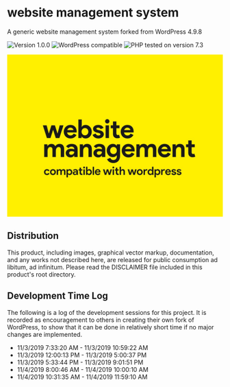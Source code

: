 # website management system

A generic website management system forked from WordPress 4.9.8

![Version 1.0.0](https://img.shields.io/badge/Version-1.0.0-ffd000.svg?style=flat-square)
![WordPress compatible](https://img.shields.io/badge/WordPress-compatible-0073aa.svg?style=flat-square)
![PHP tested on version 7.3](https://img.shields.io/badge/PHP-Tested%207.3-8892bf.svg?style=flat-square)

![cover image](https://raw.githubusercontent.com/ControlledChaos/unbranded-wms/master/wms.jpg)

## Distribution

This product, including images, graphical vector markup, documentation, and any works not described here, are released for public consumption ad libitum, ad infinitum. Please read the DISCLAIMER file included in this product's root directory.

## Development Time Log

The following is a log of the development sessions for this project. It is recorded as encouragement to others in creating their own fork of WordPress, to show that it can be done in relatively short time if no major changes are implemented.

* 11/3/2019 7:33:20 AM - 11/3/2019 10:59:22 AM
* 11/3/2019 12:00:13 PM - 11/3/2019 5:00:37 PM
* 11/3/2019 5:33:44 PM - 11/3/2019 9:01:51 PM
* 11/4/2019 8:00:46 AM - 11/4/2019 10:00:10 AM
* 11/4/2019 10:31:35 AM - 11/4/2019 11:59:10 AM
